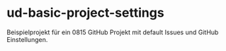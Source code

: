 # ud-basic-project-settings
Beispielprojekt für ein 0815 GitHub Projekt mit default Issues und GitHub Einstellungen.

